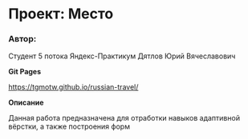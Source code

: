 # Проект: Место

### Автор:
Студент 5 потока Яндекс-Практикум
Дятлов Юрий Вячеславович

**Git Pages**

https://tgmotw.github.io/russian-travel/

**Описание**

Данная работа предназначена для отработки навыков адаптивной вёрстки,
а также построения форм

